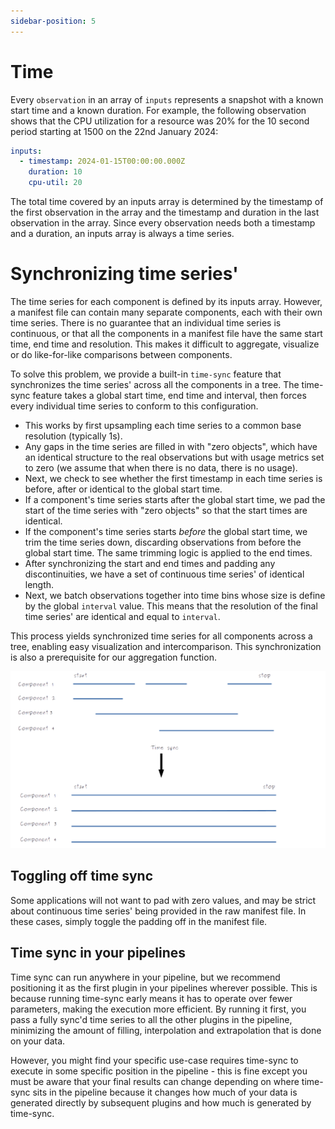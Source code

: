 ```yaml
---
sidebar-position: 5
---
```


# Time

Every `observation` in an array of `inputs` represents a snapshot with a known start time and a known duration. For example, the following observation shows that the CPU utilization for a resource was 20% for the 10 second period starting at 1500 on the 22nd January 2024:

```yml
inputs:
  - timestamp: 2024-01-15T00:00:00.000Z
    duration: 10
    cpu-util: 20
```

The total time covered by an inputs array is determined by the timestamp of the first observation in the array and the timestamp and duration in the last observation in the array. Since every observation needs both a timestamp and a duration, an inputs array is always a time series.

# Synchronizing time series'

The time series for each component is defined by its inputs array. However, a manifest file can contain many separate components, each with their own time series. There is no guarantee that an individual time series is continuous, or that all the components in a manifest file have the same start time, end time and resolution. This makes it difficult to aggregate, visualize or do like-for-like comparisons between components.

To solve this problem, we provide a built-in `time-sync` feature that synchronizes the time series' across all the components in a tree. The time-sync feature takes a global start time, end time and interval, then forces every individual time series to conform to this configuration.

- This works by first upsampling each time series to a common base resolution (typically 1s).
- Any gaps in the time series are filled in with "zero objects", which have an identical structure to the real observations but with usage metrics set to zero (we assume that when there is no data, there is no usage).
- Next, we check to see whether the first timestamp in each time series is before, after or identical to the global start time.
- If a component's time series starts after the global start time, we pad the start of the time series with "zero objects" so that the start times are identical.
- If the component's time series starts _before_ the global start time, we trim the time series down, discarding observations from before the global start time. The same trimming logic is applied to the end times.
- After synchronizing the start and end times and padding any discontinuities, we have a set of continuous time series' of identical length.
- Next, we batch observations together into time bins whose size is define by the global `interval` value. This means that the resolution of the final time series' are identical and equal to `interval`.

This process yields synchronized time series for all components across a tree, enabling easy visualization and intercomparison. This synchronization is also a prerequisite for our aggregation function.

![](../../static/img/time-sync-schematic.png)

## Toggling off time sync

Some applications will not want to pad with zero values, and may be strict about continuous time series' being provided in the raw manifest file. In these cases, simply toggle the padding off in the manifest file.

## Time sync in your pipelines

Time sync can run anywhere in your pipeline, but we recommend positioning it as the first plugin in your pipelines wherever possible. This is because running time-sync early means it has to operate over fewer parameters, making the execution more efficient. By running it first, you pass a fully sync'd time series to all the other plugins in the pipeline, minimizing the amount of filling, interpolation and extrapolation that is done on your data.

However, you might find your specific use-case requires time-sync to execute in some specific position in the pipeline - this is fine except you must be aware that your final results can change depending on where time-sync sits in the pipeline because it changes how much of your data is generated directly by subsequent plugins and how much is generated by time-sync.
